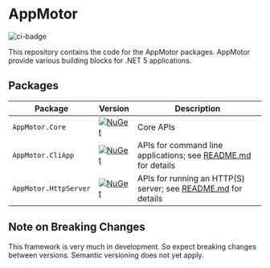 ﻿# AppMotor

![ci-badge](https://github.com/skrysmanski/AppMotor/actions/workflows/ci.yaml/badge.svg)

This repository contains the code for the AppMotor packages. AppMotor provide various building blocks for .NET 5 applications.

## Packages

| Package                   | Version                                                                                                                 | Description
| ------------------------- | ----------------------------------------------------------------------------------------------------------------------- | -----------
| `AppMotor.Core`           | [![NuGet](https://img.shields.io/nuget/v/AppMotor.Core.svg)](https://www.nuget.org/packages/AppMotor.Core/)             | Core APIs
| `AppMotor.CliApp`         | [![NuGet](https://img.shields.io/nuget/v/AppMotor.CliApp.svg)](https://www.nuget.org/packages/AppMotor.CliApp/)         | APIs for command line applications; see [README.md](src/AppMotor.CliApp/README.md) for details
| `AppMotor.HttpServer`     | [![NuGet](https://img.shields.io/nuget/v/AppMotor.HttpServer.svg)](https://www.nuget.org/packages/AppMotor.HttpServer/) | APIs for running an HTTP(S) server; see [README.md](src/AppMotor.HttpServer/README.md) for details

## Note on Breaking Changes

This framework is very much in development. So expect breaking changes between versions. Semantic versioning does not yet apply.

